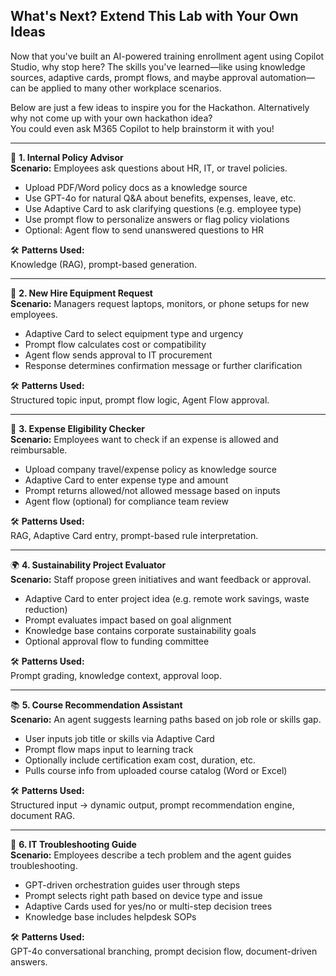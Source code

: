 ## What's Next? Extend This Lab with Your Own Ideas

Now that you've built an AI-powered training enrollment agent using Copilot Studio, why stop here? The skills you've learned—like using knowledge sources, adaptive cards, prompt flows, and maybe approval automation—can be applied to many other workplace scenarios.

Below are just a few ideas to inspire you for the Hackathon. Alternatively why not come up with your own hackathon idea?  
You could even ask M365 Copilot to help brainstorm it with you!  

---

🧠 **1. Internal Policy Advisor**  
**Scenario:** Employees ask questions about HR, IT, or travel policies.

- Upload PDF/Word policy docs as a knowledge source  
- Use GPT-4o for natural Q&A about benefits, expenses, leave, etc.  
- Use Adaptive Card to ask clarifying questions (e.g. employee type)  
- Use prompt flow to personalize answers or flag policy violations  
- Optional: Agent flow to send unanswered questions to HR  

🛠️ **Patterns Used:**  
Knowledge (RAG), prompt-based generation.

---

💼 **2. New Hire Equipment Request**  
**Scenario:** Managers request laptops, monitors, or phone setups for new employees.

- Adaptive Card to select equipment type and urgency  
- Prompt flow calculates cost or compatibility  
- Agent flow sends approval to IT procurement  
- Response determines confirmation message or further clarification  

🛠️ **Patterns Used:**  
Structured topic input, prompt flow logic, Agent Flow approval.

---

🧾 **3. Expense Eligibility Checker**  
**Scenario:** Employees want to check if an expense is allowed and reimbursable.

- Upload company travel/expense policy as knowledge source  
- Adaptive Card to enter expense type and amount  
- Prompt returns allowed/not allowed message based on inputs  
- Agent flow (optional) for compliance team review  

🛠️ **Patterns Used:**  
RAG, Adaptive Card entry, prompt-based rule interpretation.

---

🌍 **4. Sustainability Project Evaluator**  
**Scenario:** Staff propose green initiatives and want feedback or approval.

- Adaptive Card to enter project idea (e.g. remote work savings, waste reduction)  
- Prompt evaluates impact based on goal alignment  
- Knowledge base contains corporate sustainability goals  
- Optional approval flow to funding committee  

🛠️ **Patterns Used:**  
Prompt grading, knowledge context, approval loop.

---

📚 **5. Course Recommendation Assistant**  
**Scenario:** An agent suggests learning paths based on job role or skills gap.

- User inputs job title or skills via Adaptive Card  
- Prompt flow maps input to learning track  
- Optionally include certification exam cost, duration, etc.  
- Pulls course info from uploaded course catalog (Word or Excel)  

🛠️ **Patterns Used:**  
Structured input → dynamic output, prompt recommendation engine, document RAG.

---

💬 **6. IT Troubleshooting Guide**  
**Scenario:** Employees describe a tech problem and the agent guides troubleshooting.

- GPT-driven orchestration guides user through steps  
- Prompt selects right path based on device type and issue  
- Adaptive Cards used for yes/no or multi-step decision trees  
- Knowledge base includes helpdesk SOPs  

🛠️ **Patterns Used:**  
GPT-4o conversational branching, prompt decision flow, document-driven answers.

